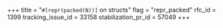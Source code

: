 +++
title = "`#[repr(packed(N))]` on structs"
flag = "repr_packed"
rfc_id = 1399
tracking_issue_id = 33158
stabilization_pr_id = 57049
+++
